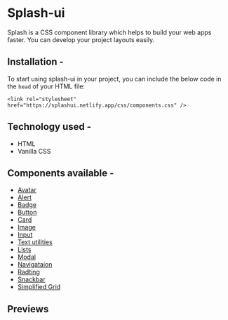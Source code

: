 # Splash-ui

Splash is a CSS component library which helps to build your web apps faster. You can develop your project layouts easily.

## Installation -

To start using splash-ui in your project, you can include the below code in the `head` of your HTML file:

`<link rel="stylesheet" href="https://splashui.netlify.app/css/components.css" />`

## Technology used -

- HTML
- Vanilla CSS

## Components available -

- [Avatar](https://splashui.netlify.app/components/avatar/avatar)
- [Alert](https://splashui.netlify.app/components/alert/alert)
- [Badge](https://splashui.netlify.app/components/badge/badge)
- [Button](https://splashui.netlify.app/components/button/button)
- [Card](https://splashui.netlify.app/components/card/card)
- [Image](https://splashui.netlify.app/components/image/image)
- [Input](https://splashui.netlify.app/components/input/input)
- [Text utilities](https://splashui.netlify.app/components/input/input)
- [Lists](https://splashui.netlify.app/components/lists/lists)
- [Modal](https://splashui.netlify.app/components/modal/modal)
- [Navigataion](https://splashui.netlify.app/components/navigation/navigation)
- [Radting](https://splashui.netlify.app/components/rating/rating)
- [Snackbar](https://splashui.netlify.app/components/snackbar/snackbar)
- [Simplified Grid](https://splashui.netlify.app/components/simplifiedgrid/simplifiedgrid)

## Previews
